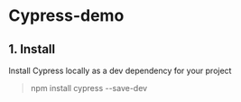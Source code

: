 # Cypress-demo
## 1. Install
Install Cypress locally as a dev dependency for your project
> npm install cypress --save-dev